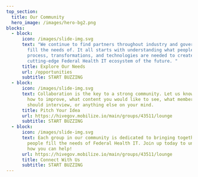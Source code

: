 ```yaml
---
top_section:
  title: Our Community
  hero_image: /images/hero-bg2.png
blocks:
  - block:
      icon: /images/slide-img.svg
      text: "We continue to find partners throughout industry and government to help
        fill the needs of. It all starts with understanding what people,
        process, transformations, and technologies are needed to create a
        cutting-edge Federal Health IT ecosystem of the future. "
      title: Explore Our Needs
      url: /opportunities
      subtitle: START BUZZING
  - block:
      icon: /images/slide-img.svg
      text: Collaboration is the key to a strong community. Let us know your ideas on
        how to improve, what content you would like to see, what members we
        should interview, or anything else on your mind.
      title: Pitch Your Idea
      url: https://hivegov.mobilize.io/main/groups/43511/lounge
      subtitle: START BUZZING
  - block:
      icon: /images/slide-img.svg
      text: Each group in our community is dedicated to bringing together the right
        people fill the needs of Federal Health IT. Join up today to understand
        how you can help!
      url: https://hivegov.mobilize.io/main/groups/43511/lounge
      title: Connect With Us
      subtitle: START BUZZING
---
```

